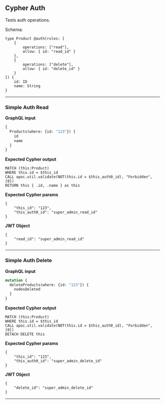 ## Cypher Auth

Tests auth operations.

Schema:

```schema
type Product @auth(rules: [
    {
        operations: ["read"],
        allow: { id: "read_id" }
    },
    {
        operations: ["delete"],
        allow: { id: "delete_id" }
    }
]) {
    id: ID
    name: String
}
```

---

### Simple Auth Read

**GraphQL input**

```graphql
{
  Products(where: {id: "123"}) {
    id
    name
  }
}
```

**Expected Cypher output**

```cypher
MATCH (this:Product) 
WHERE this.id = $this_id
CALL apoc.util.validate(NOT(this.id = $this_auth0_id), "Forbidden", [0])
RETURN this { .id, .name } as this
```

**Expected Cypher params**

```cypher-params
{
    "this_id": "123",
    "this_auth0_id": "super_admin_read_id"
}
```

**JWT Object**
```jwt
{
    "read_id": "super_admin_read_id"
}
```

---

### Simple Auth Delete

**GraphQL input**

```graphql
mutation {
  deleteProducts(where: {id: "123"}) {
    nodesDeleted
  }
}
```

**Expected Cypher output**

```cypher
MATCH (this:Product) 
WHERE this.id = $this_id
CALL apoc.util.validate(NOT(this.id = $this_auth0_id), "Forbidden", [0])
DETACH DELETE this
```

**Expected Cypher params**

```cypher-params
{
    "this_id": "123",
    "this_auth0_id": "super_admin_delete_id"
}
```

**JWT Object**
```jwt
{
    "delete_id": "super_admin_delete_id"
}
```

---